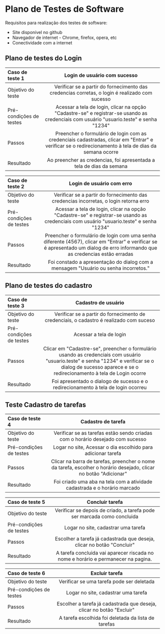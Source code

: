 # Plano de Testes de Software

Requisitos para realização dos testes de software:
- Site disponível no github
- Navegador de internet - Chrome, firefox, opera, etc
- Conectividade com a internet


## Plano de testes do Login

| Caso de teste 1 | Login de usuário com sucesso |
|:-------- |:--------------:| 
| Objetivo do teste | Verificar se a partir do fornecimento das credencias corretas, o login é realizado com sucesso |
| Pré-condições de testes | Acessar a tela de login, clicar na opção "Cadastre-se" e registrar-se usando as credenciais com usuário "usuario.teste" e senha "1234" |
| Passos | Preencher o formulário de login com as credenciais cadastradas, clicar em "Entrar" e verificar se o redirecionamento à tela de dias da semana ocorre |
| Resultado | Ao preencher as credencias, foi apresentada a tela de dias da semana |

| Caso de teste 2 | Login de usuário com erro |
|:-------- |:--------------:| 
| Objetivo do teste |Verificar se a partir do fornecimento das credencias incorretas, o login retorna erro |
| Pré-condições de testes | Acessar a tela de login, clicar na opção "Cadastre-se" e registrar-se usando as credenciais com usuário "usuario.teste" e senha "1234"|
| Passos | Preencher o formulário de login com uma senha diferente (4567), clicar em "Entrar" e verificar se é apresentado um dialog de erro informando que as credencias estão erradas |
| Resultado| Foi constado a apresentação do dialog com a mensagem "Usuário ou senha incorretos."  |

## Plano de testes do cadastro

| Caso de teste 3 | Cadastro de usuário |
|:-------- |:--------------:| 
| Objetivo do teste | Verificar se a partir do fornecimento de credenciais, o cadastro é realizado com suceso |
| Pré-condições de testes | Acessar a tela de login|
| Passos | Clicar em "Cadastre-se", preencher o formulário usando as credenciais com usuário "usuario.teste" e senha "1234" e verificar se o dialog de sucesso aparece e se o redirecionamento à tela de Login ocorre |
| Resultado| Foi apresentado o dialogo de sucesso e o redirecionamento à tela de login ocorreu |

## Teste Cadastro de tarefas 

| Caso de teste 4 | Cadastro de tarefa |
|:-------- |:--------------:| 
| Objetivo do teste | Verificar se as tarefas estão sendo criadas com o horário desejado com sucesso |
| Pré-condições de testes | Logar no site, Acessar o dia escolhido para adicionar tarefa|
| Passos | Clicar na barra de tarefas, preencher o nome da tarefa, escolher o horário desejado, clicar no botão "Adicionar" |
| Resultado| Foi criado uma aba na tela com a atividade cadastrada e o horário marcado |

| Caso de teste 5 | Concluir tarefa |
|:-------- |:--------------:| 
| Objetivo do teste | Verificar se depois de criado, a tarefa pode ser marcada como concluida |
| Pré-condições de testes | Logar no site, cadastrar uma tarefa|
| Passos | Escolher a tarefa já cadastrada que deseja, clicar no botão "Concluir" |
| Resultado| A tarefa concluida vai aparecer riscada no nome e horário e permanecer na pagina. |

| Caso de teste 6 | Excluir tarefa |
|:-------- |:--------------:| 
| Objetivo do teste | Verificar se uma tarefa pode ser deletada |
| Pré-condições de testes | Logar no site, cadastrar uma tarefa |
| Passos | Escolher a tarefa já cadastrada que deseja, clicar no botão "Excluir" |
| Resultado| A tarefa escolhida foi deletada da lista de tarefas |

